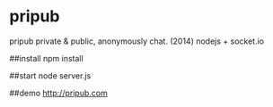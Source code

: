 # pripub
pripub private &amp; public, anonymously chat. (2014)
nodejs + socket.io

##install
npm install

##start
node server.js

##demo
http://pripub.com
